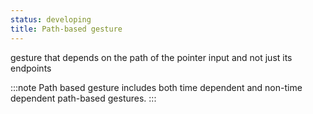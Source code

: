 ```yaml
---
status: developing
title: Path-based gesture
---
```


gesture that depends on the path of the pointer input and not just its endpoints

:::note
Path based gesture includes both time dependent and non-time dependent path-based gestures.
:::